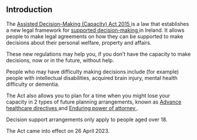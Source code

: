 ##  Introduction

The [ Assisted Decision-Making (Capacity) Act 2015
](https://www.irishstatutebook.ie/eli/2015/act/64/enacted/en/html) is a law
that establishes a new legal framework for [ supported decision-making
](/en/health/legal-matters-and-health/decision-support-arrangements/) in
Ireland. It allows people to make legal agreements on how they can be
supported to make decisions about their personal welfare, property and
affairs.

These new regulations may help you, if you don’t have the capacity to make
decisions, now or in the future, without help.

People who may have difficulty making decisions include (for example) people
with intellectual disabilities, acquired brain injury, mental health
difficulty or dementia.

The Act also allows you to plan for a time when you might lose your capacity
in 2 types of future planning arrangements, known as [ Advance healthcare
directives ](/en/health/legal-matters-and-health/advance-care-directives/) and
[ Enduring power of attorney ](/en/death/before-a-death/power-of-attorney/) .

Decision support arrangements only apply to people aged over 18.

The Act came into effect on 26 April 2023.
